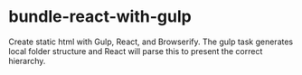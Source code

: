 # bundle-react-with-gulp
Create static html with Gulp, React, and Browserify. The gulp task generates local folder structure and React will parse this to present the correct hierarchy.
